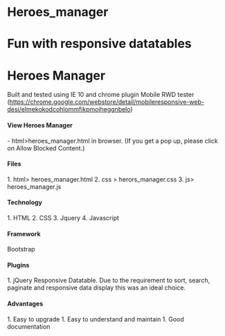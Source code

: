 # Heroes_manager
Fun with responsive datatables
================================

# Heroes Manager
Built and tested using IE 10 and chrome plugin Mobile RWD tester (https://chrome.google.com/webstore/detail/mobileresponsive-web-desi/elmekokodcohlommfikpmojheggnbelo)

<h4> View Heroes Manager</h4>
- html>heroes_manager.html in browser. (If you get a pop up, please click on Allow Blocked Content.)

<h4> Files </h4>
1. html> heroes_manager.html
2. css > herors_manager.css
3. js> heroes_manager.js

<h4>Technology</h4>
1. HTML
2. CSS
3. Jquery
4. Javascript

<h4>Framework</h4> 
 Bootstrap
 
<h4>Plugins</h4>
1. jQuery Responsive Datatable. 
Due to the requirement to sort, search, paginate and responsive data display this was an ideal choice.

<h4>Advantages</h4>
1. Easy to upgrade
1. Easy to understand and maintain
1. Good documentation 


